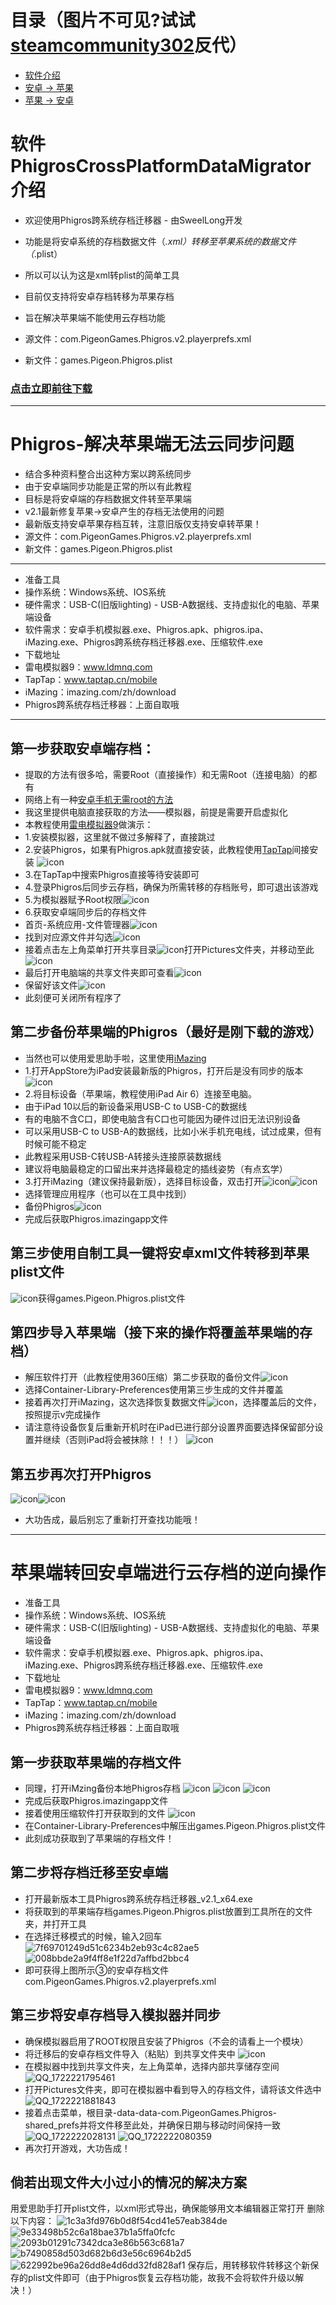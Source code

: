 # 目录（图片不可见?试试[steamcommunity302](https://www.dogfight360.com/blog/686)反代）
- [软件介绍](#软件PhigrosCrossPlatformDataMigrator介绍)
- [安卓 -> 苹果](#Phigros-解决苹果端无法云同步问题)
- [苹果 -> 安卓](#苹果端转回安卓端进行云存档的逆向操作)

# 软件PhigrosCrossPlatformDataMigrator介绍
- 欢迎使用Phigros跨系统存档迁移器 - 由SweelLong开发
- 功能是将安卓系统的存档数据文件（*.xml）转移至苹果系统的数据文件（*.plist）
- 所以可以认为这是xml转plist的简单工具
- 目前仅支持将安卓存档转移为苹果存档
- 旨在解决苹果端不能使用云存档功能

- 源文件：com.PigeonGames.Phigros.v2.playerprefs.xml
- 新文件：games.Pigeon.Phigros.plist

### [点击立即前往下载](https://github.com/SweelLong/PhigrosCrossPlatformDataMigrator/releases/tag/v2.0.0.0)

---

# Phigros-解决苹果端无法云同步问题

- 结合多种资料整合出这种方案以跨系统同步
- 由于安卓端同步功能是正常的所以有此教程
- 目标是将安卓端的存档数据文件转至苹果端
- v2.1最新修复苹果->安卓产生的存档无法使用的问题
- 最新版支持安卓苹果存档互转，注意旧版仅支持安卓转苹果！
- 源文件：com.PigeonGames.Phigros.v2.playerprefs.xml
- 新文件：games.Pigeon.Phigros.plist
---
- 准备工具
- 操作系统：Windows系统、IOS系统
- 硬件需求：USB-C(旧版lighting) - USB-A数据线、支持虚拟化的电脑、苹果端设备
- 软件需求：安卓手机模拟器.exe、Phigros.apk、phigros.ipa、iMazing.exe、Phigros跨系统存档迁移器.exe、压缩软件.exe
- 下载地址
- 雷电模拟器9：www.ldmnq.com
- TapTap：www.taptap.cn/mobile
- iMazing：imazing.com/zh/download
- Phigros跨系统存档迁移器：上面自取哦
---
## 第一步获取安卓端存档：
- 提取的方法有很多哈，需要Root（直接操作）和无需Root（连接电脑）的都有
- 网络上有一种[安卓手机无需root的方法](https://docs.qq.com/doc/DZm9FSUZSRUZBekhB)
- 我这里提供电脑直接获取的方法——模拟器，前提是需要开启虚拟化
- 本教程使用[雷电模拟器9](https://www.ldmnq.com)做演示：
- 1.安装模拟器，这里就不做过多解释了，直接跳过
- 2.安装Phigros，如果有Phigros.apk就直接安装，此教程使用[TapTap](https://www.taptap.cn/mobile)间接安装
![icon](https://github.com/SweelLong/PhigrosCrossPlatformDataMigrator/blob/main/Phigros-%E8%A7%A3%E5%86%B3%E8%8B%B9%E6%9E%9C%E7%AB%AF%E6%97%A0%E6%B3%95%E4%BA%91%E5%90%8C%E6%AD%A5%E9%97%AE%E9%A2%98/1.png)
- 3.在TapTap中搜索Phigros直接等待安装即可
- 4.登录Phigros后同步云存档，确保为所需转移的存档账号，即可退出该游戏
- 5.为模拟器赋予Root权限![icon](https://github.com/SweelLong/PhigrosCrossPlatformDataMigrator/blob/main/Phigros-%E8%A7%A3%E5%86%B3%E8%8B%B9%E6%9E%9C%E7%AB%AF%E6%97%A0%E6%B3%95%E4%BA%91%E5%90%8C%E6%AD%A5%E9%97%AE%E9%A2%98/2.png)
-  6.获取安卓端同步后的存档文件 
- 首页-系统应用-文件管理器![icon](https://github.com/SweelLong/PhigrosCrossPlatformDataMigrator/blob/main/Phigros-%E8%A7%A3%E5%86%B3%E8%8B%B9%E6%9E%9C%E7%AB%AF%E6%97%A0%E6%B3%95%E4%BA%91%E5%90%8C%E6%AD%A5%E9%97%AE%E9%A2%98/3.png)
- 找到对应源文件并勾选![icon](https://github.com/SweelLong/PhigrosCrossPlatformDataMigrator/blob/main/Phigros-%E8%A7%A3%E5%86%B3%E8%8B%B9%E6%9E%9C%E7%AB%AF%E6%97%A0%E6%B3%95%E4%BA%91%E5%90%8C%E6%AD%A5%E9%97%AE%E9%A2%98/4.png)
- 接着点击左上角菜单打开共享目录![icon](https://github.com/SweelLong/PhigrosCrossPlatformDataMigrator/blob/main/Phigros-%E8%A7%A3%E5%86%B3%E8%8B%B9%E6%9E%9C%E7%AB%AF%E6%97%A0%E6%B3%95%E4%BA%91%E5%90%8C%E6%AD%A5%E9%97%AE%E9%A2%98/5.png)打开Pictures文件夹，并移动至此![icon](https://github.com/SweelLong/PhigrosCrossPlatformDataMigrator/blob/main/Phigros-%E8%A7%A3%E5%86%B3%E8%8B%B9%E6%9E%9C%E7%AB%AF%E6%97%A0%E6%B3%95%E4%BA%91%E5%90%8C%E6%AD%A5%E9%97%AE%E9%A2%98/6.png)
- 最后打开电脑端的共享文件夹即可查看![icon](https://github.com/SweelLong/PhigrosCrossPlatformDataMigrator/blob/main/Phigros-%E8%A7%A3%E5%86%B3%E8%8B%B9%E6%9E%9C%E7%AB%AF%E6%97%A0%E6%B3%95%E4%BA%91%E5%90%8C%E6%AD%A5%E9%97%AE%E9%A2%98/7.png)
- 保留好该文件![icon](https://github.com/SweelLong/PhigrosCrossPlatformDataMigrator/blob/main/Phigros-%E8%A7%A3%E5%86%B3%E8%8B%B9%E6%9E%9C%E7%AB%AF%E6%97%A0%E6%B3%95%E4%BA%91%E5%90%8C%E6%AD%A5%E9%97%AE%E9%A2%98/8.png)
- 此刻便可关闭所有程序了

## 第二步备份苹果端的Phigros（最好是刚下载的游戏）
- 当然也可以使用爱思助手啦，这里使用[iMazing](https://imazing.com/zh/download)
- 1.打开AppStore为iPad安装最新版的Phigros，打开后是没有同步的版本![icon](https://github.com/SweelLong/PhigrosCrossPlatformDataMigrator/blob/main/Phigros-%E8%A7%A3%E5%86%B3%E8%8B%B9%E6%9E%9C%E7%AB%AF%E6%97%A0%E6%B3%95%E4%BA%91%E5%90%8C%E6%AD%A5%E9%97%AE%E9%A2%98/9.png)
- 2.将目标设备（苹果端，教程使用iPad Air 6）连接至电脑。
- 由于iPad 10以后的新设备采用USB-C to USB-C的数据线
- 有的电脑不含C口，即使电脑含有C口也可能因为硬件过旧无法识别设备
- 可以采用USB-C to USB-A的数据线，比如小米手机充电线，试过成果，但有时候可能不稳定
- 此教程采用USB-C转USB-A转接头连接原装数据线
- 建议将电脑最稳定的口留出来并选择最稳定的插线姿势（有点玄学）
- 3.打开iMazing（建议保持最新版），选择目标设备，双击打开![icon](https://github.com/SweelLong/PhigrosCrossPlatformDataMigrator/blob/main/Phigros-%E8%A7%A3%E5%86%B3%E8%8B%B9%E6%9E%9C%E7%AB%AF%E6%97%A0%E6%B3%95%E4%BA%91%E5%90%8C%E6%AD%A5%E9%97%AE%E9%A2%98/10.png)![icon](https://github.com/SweelLong/PhigrosCrossPlatformDataMigrator/blob/main/Phigros-%E8%A7%A3%E5%86%B3%E8%8B%B9%E6%9E%9C%E7%AB%AF%E6%97%A0%E6%B3%95%E4%BA%91%E5%90%8C%E6%AD%A5%E9%97%AE%E9%A2%98/11.png)
- 选择管理应用程序（也可以在工具中找到）
- 备份Phigros![icon](https://github.com/SweelLong/PhigrosCrossPlatformDataMigrator/blob/main/Phigros-%E8%A7%A3%E5%86%B3%E8%8B%B9%E6%9E%9C%E7%AB%AF%E6%97%A0%E6%B3%95%E4%BA%91%E5%90%8C%E6%AD%A5%E9%97%AE%E9%A2%98/12.png)
- 完成后获取Phigros.imazingapp文件

## 第三步使用自制工具一键将安卓xml文件转移到苹果plist文件
![icon](https://github.com/SweelLong/PhigrosCrossPlatformDataMigrator/blob/main/Phigros-%E8%A7%A3%E5%86%B3%E8%8B%B9%E6%9E%9C%E7%AB%AF%E6%97%A0%E6%B3%95%E4%BA%91%E5%90%8C%E6%AD%A5%E9%97%AE%E9%A2%98/13.png)获得games.Pigeon.Phigros.plist文件

## 第四步导入苹果端（接下来的操作将覆盖苹果端的存档）
- 解压软件打开（此教程使用360压缩）第二步获取的备份文件![icon](https://github.com/SweelLong/PhigrosCrossPlatformDataMigrator/blob/main/Phigros-%E8%A7%A3%E5%86%B3%E8%8B%B9%E6%9E%9C%E7%AB%AF%E6%97%A0%E6%B3%95%E4%BA%91%E5%90%8C%E6%AD%A5%E9%97%AE%E9%A2%98/14.png)
- 选择Container-Library-Preferences使用第三步生成的文件并覆盖
- 接着再次打开iMazing，这次选择恢复数据文件![icon](https://github.com/SweelLong/PhigrosCrossPlatformDataMigrator/blob/main/Phigros-%E8%A7%A3%E5%86%B3%E8%8B%B9%E6%9E%9C%E7%AB%AF%E6%97%A0%E6%B3%95%E4%BA%91%E5%90%8C%E6%AD%A5%E9%97%AE%E9%A2%98/15.png)，选择覆盖后的文件，按照提示v完成操作
- 请注意待设备恢复后重新开机时在iPad已进行部分设置界面要选择保留部分设置并继续（否则iPad将会被抹除！！！）
![icon](https://github.com/SweelLong/PhigrosCrossPlatformDataMigrator/blob/main/Phigros-%E8%A7%A3%E5%86%B3%E8%8B%B9%E6%9E%9C%E7%AB%AF%E6%97%A0%E6%B3%95%E4%BA%91%E5%90%8C%E6%AD%A5%E9%97%AE%E9%A2%98/16.png)

## 第五步再次打开Phigros
![icon](https://github.com/SweelLong/PhigrosCrossPlatformDataMigrator/blob/main/Phigros-%E8%A7%A3%E5%86%B3%E8%8B%B9%E6%9E%9C%E7%AB%AF%E6%97%A0%E6%B3%95%E4%BA%91%E5%90%8C%E6%AD%A5%E9%97%AE%E9%A2%98/17.png)![icon](https://github.com/SweelLong/PhigrosCrossPlatformDataMigrator/blob/main/Phigros-%E8%A7%A3%E5%86%B3%E8%8B%B9%E6%9E%9C%E7%AB%AF%E6%97%A0%E6%B3%95%E4%BA%91%E5%90%8C%E6%AD%A5%E9%97%AE%E9%A2%98/18.png)
- 大功告成，最后别忘了重新打开查找功能哦！

---

# 苹果端转回安卓端进行云存档的逆向操作

- 准备工具
- 操作系统：Windows系统、IOS系统
- 硬件需求：USB-C(旧版lighting) - USB-A数据线、支持虚拟化的电脑、苹果端设备
- 软件需求：安卓手机模拟器.exe、Phigros.apk、phigros.ipa、iMazing.exe、Phigros跨系统存档迁移器.exe、压缩软件.exe
- 下载地址
- 雷电模拟器9：www.ldmnq.com
- TapTap：www.taptap.cn/mobile
- iMazing：imazing.com/zh/download
- Phigros跨系统存档迁移器：上面自取哦

## 第一步获取苹果端的存档文件
- 同理，打开iMzing备份本地Phigros存档
![icon](https://github.com/SweelLong/PhigrosCrossPlatformDataMigrator/blob/main/Phigros-%E8%A7%A3%E5%86%B3%E8%8B%B9%E6%9E%9C%E7%AB%AF%E6%97%A0%E6%B3%95%E4%BA%91%E5%90%8C%E6%AD%A5%E9%97%AE%E9%A2%98/10.png)
![icon](https://github.com/SweelLong/PhigrosCrossPlatformDataMigrator/blob/main/Phigros-%E8%A7%A3%E5%86%B3%E8%8B%B9%E6%9E%9C%E7%AB%AF%E6%97%A0%E6%B3%95%E4%BA%91%E5%90%8C%E6%AD%A5%E9%97%AE%E9%A2%98/11.png)
![icon](https://github.com/SweelLong/PhigrosCrossPlatformDataMigrator/blob/main/Phigros-%E8%A7%A3%E5%86%B3%E8%8B%B9%E6%9E%9C%E7%AB%AF%E6%97%A0%E6%B3%95%E4%BA%91%E5%90%8C%E6%AD%A5%E9%97%AE%E9%A2%98/12.png)
- 完成后获取Phigros.imazingapp文件
- 接着使用压缩软件打开获取到的文件
![icon](https://github.com/SweelLong/PhigrosCrossPlatformDataMigrator/blob/main/Phigros-%E8%A7%A3%E5%86%B3%E8%8B%B9%E6%9E%9C%E7%AB%AF%E6%97%A0%E6%B3%95%E4%BA%91%E5%90%8C%E6%AD%A5%E9%97%AE%E9%A2%98/14.png)
- 在Container-Library-Preferences中解压出games.Pigeon.Phigros.plist文件
- 此刻成功获取到了苹果端的存档文件！

## 第二步将存档迁移至安卓端
- 打开最新版本工具Phigros跨系统存档迁移器_v2.1_x64.exe
- 将获取到的苹果端存档games.Pigeon.Phigros.plist放置到工具所在的文件夹，并打开工具
- 在选择迁移模式的时候，输入2回车
![7f69701249d51c6234b2eb93c4c82ae5](https://github.com/user-attachments/assets/3020d0cc-9c9a-405b-9352-419a9f2feb67)
  ![008bbde2a9f4ff8e1f22d7affbd2bbc4](https://github.com/user-attachments/assets/a9ff76c7-eaa9-4896-a48d-091ca035ba08)
- 即可获得上图所示③的安卓存档文件com.PigeonGames.Phigros.v2.playerprefs.xml

## 第三步将安卓存档导入模拟器并同步
- 确保模拟器启用了ROOT权限且安装了Phigros（不会的请看上一个模块）
- 将迁移后的安卓存档文件导入（粘贴）到共享文件夹中
![icon](https://github.com/SweelLong/PhigrosCrossPlatformDataMigrator/blob/main/Phigros-%E8%A7%A3%E5%86%B3%E8%8B%B9%E6%9E%9C%E7%AB%AF%E6%97%A0%E6%B3%95%E4%BA%91%E5%90%8C%E6%AD%A5%E9%97%AE%E9%A2%98/7.png)
- 在模拟器中找到共享文件夹，左上角菜单，选择内部共享储存空间
![QQ_1722221795461](https://github.com/user-attachments/assets/adecd407-db3f-451f-97ff-e2a12b8e3dbe)
- 打开Pictures文件夹，即可在模拟器中看到导入的存档文件，请将该文件选中
![QQ_1722221881843](https://github.com/user-attachments/assets/81901572-0000-45a1-b09c-da431d4f39b0)
- 接着点击菜单，根目录-data-data-com.PigeonGames.Phigros-shared_prefs并将文件移至此处，并确保日期与移动时间保持一致
![QQ_1722222028131](https://github.com/user-attachments/assets/ee33ffa1-63b8-412d-adff-3a59d4e4e47f)
![QQ_1722222080359](https://github.com/user-attachments/assets/8dc883eb-ece9-4375-abec-25342bce6e18)
- 再次打开游戏，大功告成！

## 倘若出现文件大小过小的情况的解决方案
用爱思助手打开plist文件，以xml形式导出，确保能够用文本编辑器正常打开
删除以下内容：
![1c3a3fd976b0d8f54cd41e57eab384de](https://github.com/user-attachments/assets/50865005-c941-4c49-a30c-6ad3d88ffe2f)
![9e33498b52c6a18bae37b1a5ffa0fcfc](https://github.com/user-attachments/assets/4c99bf8c-55ef-4345-a89f-c39ce6a7c683)
![2093b01291c7342dca3e86b563c681a7](https://github.com/user-attachments/assets/92a36c65-86fe-417f-9d49-a50bc76299cd)
![b7490858d503d682b6d3e56c6964b2d5](https://github.com/user-attachments/assets/3e841a10-3ea2-44e4-b3f5-1af776f97534)
![622992be96a26dd8e4d6dd32fd828af1](https://github.com/user-attachments/assets/7499c155-dac2-4c6e-9aaf-207665a5d3de)
保存后，用转移软件转移这个新保存的plist文件即可（由于Phigros恢复云存档功能，故我不会将软件升级以解决！）

